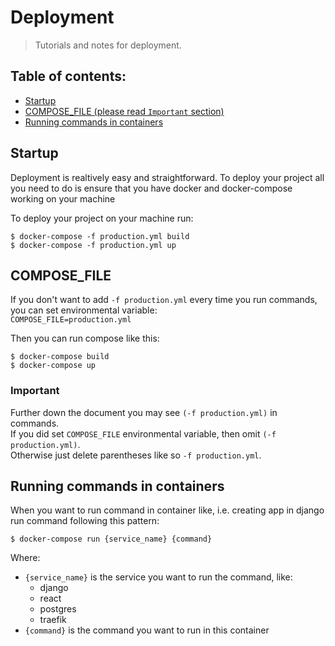# Deployment
> Tutorials and notes for deployment.

## Table of contents:
- [Startup](#startup)
- [COMPOSE_FILE (please read `Important` section)](#composefile)
- [Running commands in containers](#running-commands-in-containers)

## Startup
Deployment is realtively easy and straightforward.
To deploy your project all you need to do is ensure that you have docker and docker-compose working on your machine

To deploy your project on your machine run: 
```
$ docker-compose -f production.yml build
$ docker-compose -f production.yml up
```

## COMPOSE_FILE
If you don't want to add `-f production.yml` every time you run commands,\
you can set environmental variable:\
`COMPOSE_FILE=production.yml`

Then you can run compose like this:
```
$ docker-compose build
$ docker-compose up
```

### Important
Further down the document you may see `(-f production.yml)` in commands.\
If you did set `COMPOSE_FILE` environmental variable, then omit `(-f production.yml)`.\
Otherwise just delete parentheses like so `-f production.yml`.


## Running commands in containers
When you want to run command in container like, i.e. creating app in django run command following this pattern:
```
$ docker-compose run {service_name} {command}
```
Where:
* `{service_name}` is the service you want to run the command, like:
    * django
    * react
    * postgres
    * traefik
* `{command}` is the command you want to run in this container